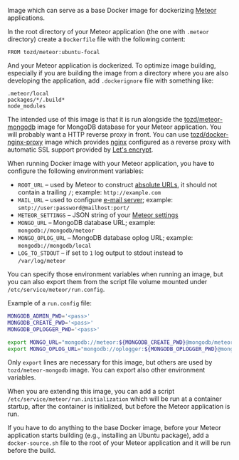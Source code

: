Image which can serve as a base Docker image for dockerizing [Meteor](https://www.meteor.com/) applications.

In the root directory of your Meteor application (the one with `.meteor` directory) create a `Dockerfile` file
with the following content:

```
FROM tozd/meteor:ubuntu-focal
```

And your Meteor application is dockerized. To optimize image building, especially if you are building the image from a directory where you are also developing the application, add `.dockerignore` file with something like:

```
.meteor/local
packages/*/.build*
node_modules
```

The intended use of this image is that it is run alongside the
[tozd/meteor-mongodb](https://github.com/tozd/docker-meteor-mongodb) image for MongoDB database for your Meteor
application. You will probably want a HTTP reverse proxy in front. You can use [tozd/docker-nginx-proxy](https://github.com/tozd/docker-nginx-proxy) image which provides [nginx](https://nginx.org/) configured as a reverse proxy with automatic SSL support provided by [Let's encrypt](https://letsencrypt.org/).

When running Docker image with your Meteor application, you have to configure the following environment variables:

* `ROOT_URL` – used by Meteor to construct [absolute URLs](http://docs.meteor.com/#/full/meteor_absoluteurl), it
  should not contain a trailing `/`; example: `http://example.com`
* `MAIL_URL` – used to configure [e-mail server](http://docs.meteor.com/#/full/email);
  example: `smtp://user:password@mailhost:port/`
* `METEOR_SETTINGS` – JSON string of your [Meteor settings](http://docs.meteor.com/#/full/meteor_settings)
* `MONGO_URL` – MongoDB database URL; example: `mongodb://mongodb/meteor`
* `MONGO_OPLOG_URL` – MongoDB database oplog URL; example: `mongodb://mongodb/local`
* `LOG_TO_STDOUT` – if set to `1` log output to stdout instead to `/var/log/meteor`

You can specify those environment variables when running an image, but you can also export them from the script
file volume mounted under `/etc/service/meteor/run.config`.

Example of a `run.config` file:

```bash
MONGODB_ADMIN_PWD='<pass>'
MONGODB_CREATE_PWD='<pass>'
MONGODB_OPLOGGER_PWD='<pass>'

export MONGO_URL="mongodb://meteor:${MONGODB_CREATE_PWD}@mongodb/meteor"
export MONGO_OPLOG_URL="mongodb://oplogger:${MONGODB_OPLOGGER_PWD}@mongodb/local?authSource=admin"
```

Only `export` lines are necessary for this image, but others are used by `tozd/meteor-mongodb` image.
You can export also other environment variables.

When you are extending this image, you can add a script `/etc/service/meteor/run.initialization`
which will be run at a container startup, after the container is initialized, but before the
Meteor application is run.

If you have to do anything to the base Docker image, before your Meteor application starts building (e.g., installing
an Ubuntu package), add a `docker-source.sh` file to the root of your Meteor application and it will be run
before the build.
